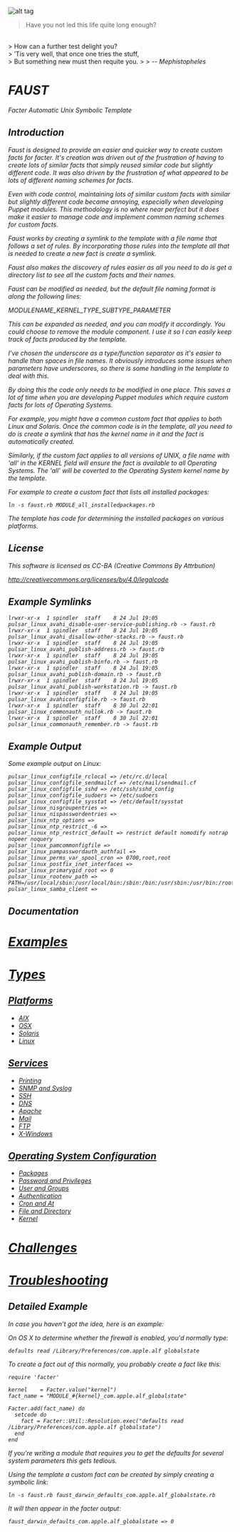 ![alt tag](https://raw.githubusercontent.com/lateralblast/faust/master/faust.jpg)

> Have you not led this life quite long enough?
<br>
> How can a further test delight you?
<br>
> ’Tis very well, that once one tries the stuff,
<br>
> But something new must then requite you.
>
> -- <cite>Mephistopheles<cite>

FAUST
=====

Facter Automatic Unix Symbolic Template

Introduction
------------

Faust is designed to provide an easier and quicker way to create custom
facts for facter. It's creation was driven out of the frustration of having
to create lots of similar facts that simply reused similar code but slightly
different code. It was also driven by the frustration of what appeared to be
lots of different naming schemes for facts.

Even with code control, maintaining lots of similar custom facts with similar
but slightly different code became annoying, especially when developing Puppet
modules. This methodology is no where near perfect but it does make it easier
to manage code and implement common naming schemes for custom facts.

Faust works by creating a symlink to the template with a file name that
follows a set of rules.  By incorporating those rules into the template all
that is needed to create a new fact is create a symlink.

Faust also makes the discovery of rules easier as all you need to do is get
a directory list to see all the custom facts and their names.

Faust can be modified as needed, but the default file naming format is along
the following lines:

MODULENAME_KERNEL_TYPE_SUBTYPE_PARAMETER

This can be expanded as needed, and you can modify it accordingly. You could
choose to remove the module component. I use it so I can easily keep track
of facts produced by the template.

I've chosen the underscore as a type/function separator as it's easier to
handle than spaces in file names. It obviously introduces some issues when
parameters have underscores, so there is some handling in the template to
deal with this.

By doing this the code only needs to be modified in one place. This saves a
lot of time when you are developing Puppet modules which require custom facts
for lots of Operating Systems.

For example, you might have a common custom fact that applies to both Linux
and Solaris. Once the common code is in the template, all you need to do is
create a symlink that has the kernel name in it and the fact is automatically
created.

Similarly, if the custom fact applies to all versions of UNIX, a file name
with 'all' in the KERNEL field will ensure the fact is available to all
Operating Systems. The 'all' will be coverted to the Operating System kernel
name by the template.

For example to create a custom fact that lists all installed packages:

```
ln -s faust.rb MODULE_all_installedpackages.rb
```

The template has code for determining the installed packages on various
platforms.

License
-------

This software is licensed as CC-BA (Creative Commons By Attrbution)

http://creativecommons.org/licenses/by/4.0/legalcode

Example Symlinks
----------------

```
lrwxr-xr-x  1 spindler  staff    8 24 Jul 19:05 pulsar_linux_avahi_disable-user-service-publishing.rb -> faust.rb
lrwxr-xr-x  1 spindler  staff    8 24 Jul 19:05 pulsar_linux_avahi_disallow-other-stacks.rb -> faust.rb
lrwxr-xr-x  1 spindler  staff    8 24 Jul 19:05 pulsar_linux_avahi_publish-address.rb -> faust.rb
lrwxr-xr-x  1 spindler  staff    8 24 Jul 19:05 pulsar_linux_avahi_publish-binfo.rb -> faust.rb
lrwxr-xr-x  1 spindler  staff    8 24 Jul 19:05 pulsar_linux_avahi_publish-domain.rb -> faust.rb
lrwxr-xr-x  1 spindler  staff    8 24 Jul 19:05 pulsar_linux_avahi_publish-workstation.rb -> faust.rb
lrwxr-xr-x  1 spindler  staff    8 24 Jul 19:05 pulsar_linux_avahiconfigfile.rb -> faust.rb
lrwxr-xr-x  1 spindler  staff    8 30 Jul 22:01 pulsar_linux_commonauth_nullok.rb -> faust.rb
lrwxr-xr-x  1 spindler  staff    8 30 Jul 22:01 pulsar_linux_commonauth_remember.rb -> faust.rb
```

Example Output
--------------

Some example output on Linux:

```
pulsar_linux_configfile_rclocal => /etc/rc.d/local
pulsar_linux_configfile_sendmailcf => /etc/mail/sendmail.cf
pulsar_linux_configfile_sshd => /etc/ssh/sshd_config
pulsar_linux_configfile_sudoers => /etc/sudoers
pulsar_linux_configfile_sysstat => /etc/default/sysstat
pulsar_linux_nisgroupentries =>
pulsar_linux_nispasswordentries =>
pulsar_linux_ntp_options =>
pulsar_linux_ntp_restrict_-6 =>
pulsar_linux_ntp_restrict_default => restrict default nomodify notrap nopeer noquery
pulsar_linux_pamcommonfigfile =>
pulsar_linux_pampasswordauth_authfail =>
pulsar_linux_perms_var_spool_cron => 0700,root,root
pulsar_linux_postfix_inet_interfaces =>
pulsar_linux_primarygid_root => 0
pulsar_linux_rootenv_path => PATH=/usr/local/sbin:/usr/local/bin:/sbin:/bin:/usr/sbin:/usr/bin:/root/bin
pulsar_linux_samba_client =>
```

Documentation
-------------

# [Examples](https://github.com/lateralblast/faust/wiki/2.-Examples) #

# [Types](https://github.com/lateralblast/faust/wiki/3.-Types) #

## [Platforms](https://github.com/lateralblast/faust/wiki/3.1.-Platforms) ##

- [AIX](https://github.com/lateralblast/faust/wiki/3.1.1.-AIX)
- [OSX](https://github.com/lateralblast/faust/wiki/3.1.2.-OSX)
- [Solaris](https://github.com/lateralblast/faust/wiki/3.1.3.-Solaris)
- [Linux](https://github.com/lateralblast/faust/wiki/3.1.4.-Linux)

## [Services](https://github.com/lateralblast/faust/wiki/3.2.-Services) ##

- [Printing](https://github.com/lateralblast/faust/wiki/3.2.1.-Printing)
- [SNMP and Syslog](https://github.com/lateralblast/faust/wiki/3.2.2.-SNMP-And-Syslog)
- [SSH](https://github.com/lateralblast/faust/wiki/3.2.3.-SSH)
- [DNS](https://github.com/lateralblast/faust/wiki/3.2.4.-DNS)
- [Apache](https://github.com/lateralblast/faust/wiki/3.2.5.-Apache)
- [Mail](https://github.com/lateralblast/faust/wiki/3.2.6.-Mail)
- [FTP](https://github.com/lateralblast/faust/wiki/3.2.7.-FTP)
- [X-Windows](https://github.com/lateralblast/faust/wiki/3.2.8.-X-Windows)

## [Operating System Configuration](https://github.com/lateralblast/faust/wiki/3.3.-Operating-System-Configuration) ##

- [Packages](https://github.com/lateralblast/faust/wiki/3.3.1.-Packages)
- [Password and Privileges](https://github.com/lateralblast/faust/wiki/3.3.2.-Password-And-Privileges)
- [User and Groups](https://github.com/lateralblast/faust/wiki/3.3.3.-User-And-Group)
- [Authentication](https://github.com/lateralblast/faust/wiki/3.3.4.-Authentication)
- [Cron and At](https://github.com/lateralblast/faust/wiki/3.3.5.-Cron-And-At)
- [File and Directory](https://github.com/lateralblast/faust/wiki/3.3.6.-File-And-Directory)
- [Kernel](https://github.com/lateralblast/faust/wiki/3.3.7.-Kernel)

# [Challenges](https://github.com/lateralblast/faust/wiki/4.-Challenges) #

# [Troubleshooting](https://github.com/lateralblast/faust/wiki/5.-Troubleshooting) #

Detailed Example
----------------

In case you haven't got the idea, here is an example:

On OS X to determine whether the firewall is enabled, you'd normally type:

```
defaults read /Library/Preferences/com.apple.alf globalstate
```

To create a fact out of this normally, you probably create a fact like this:

```
require 'facter'

kernel    = Facter.value("kernel")
fact_name = "MODULE_#{kernel}_com.apple.alf_globalstate"

Facter.add(fact_name) do
  setcode do
    fact = Facter::Util::Resolution.exec("defaults read /Library/Preferences/com.apple.alf globalstate")
  end
end
```

If you're writing a module that requires you to get the defaults for several
system parameters this gets tedious.

Using the template a custom fact can be created by simply creating a symbolic link:

```
ln -s faust.rb faust_darwin_defaults_com.apple.alf_globalstate.rb
```

It will then appear in the facter output:

```
faust_darwin_defaults_com.apple.alf_globalstate => 0
```
